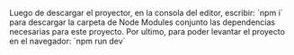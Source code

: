 Luego de descargar el proyector, en la consola del editor, escribir: ´npm i´ para descargar la carpeta de Node Modules conjunto las dependencias necesarias para este proyecto. Por ultimo, para poder levantar el proyecto en el navegador: ´npm run dev´
